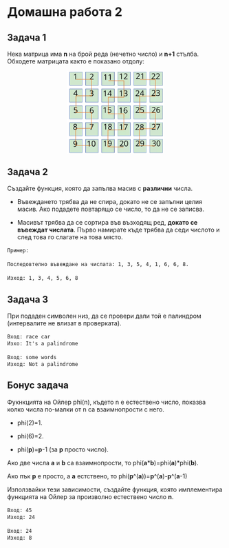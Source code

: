 # Домашна работа 2

## Задача 1
Нека матрица има **n** на брой реда (нечетно число) и **n+1** стълба.
Обходете матрицата както е показано отдолу:

<img src = "img/matrix.png" style="display:block;width:45%; margin:auto;">

 ## Задача 2
 Създайте функция, която да запълва масив с **различни** числа.
 
 - Въвеждането трябва да не спира, докато не се запълни целия масив. Ако подадете повтарящо се число, то да не се записва.
 
 - Масивът трябва да се сортира във възходящ ред, **докато се въвеждат числата**. Първо намирате къде трябва да седи числoто и след това го слагате на това място.
 
 ```
 Пример: 
 
 Последовтелно въвеждане на числата: 1, 3, 5, 4, 1, 6, 6, 8.
 
 Изход: 1, 3, 4, 5, 6, 8
 ```
 
 ## Задача 3
 
 При подаден символен низ, да се провери дали той е палиндром (интервалите не влизат в проверката).

```
Вход: race car
Изхо: It's a palindrome

Вход: some words
Изход: Not a palindrome
```

## Бонус задача
Фукнкцията на Ойлер phi(n), където n е естествено число, показва колко числа по-малки от n са взаимнопрости с него.

- phi(2)=1.

- phi(6)=2.

- phi(**p**)=**p**-1 (за **p** просто число).

Ако две числа **а** и **b**  са взаимнопрости, то phi(**a**\***b**)=phi(**a**)\*phi(**b**).

Ако пък **p** е просто, a **а** естствено, то phi(**p**^(**a**))=**p**^(**a**)-**p**^(**a**-1)

Използвайки тези зависимости, създайте функция, която имплементира функцията на Ойлер за произволно естествено число **n**.

```
Вход: 45
Изход: 24

Вход: 24
Изход: 8
```

